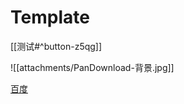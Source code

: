 # Template

[[测试#^button-z5qg]]

![[attachments/PanDownload-背景.jpg]]

[百度](https://www.baidu.com/?tn=31002815_1_dg)